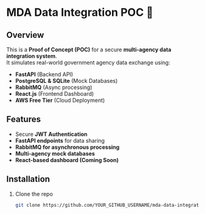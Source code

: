 # MDA Data Integration POC 🚀

## Overview
This is a **Proof of Concept (POC)** for a secure **multi-agency data integration system**.  
It simulates real-world government agency data exchange using:  
- **FastAPI** (Backend API)
- **PostgreSQL & SQLite** (Mock Databases)
- **RabbitMQ** (Async processing)
- **React.js** (Frontend Dashboard)
- **AWS Free Tier** (Cloud Deployment)

## Features
- Secure **JWT Authentication**
- **FastAPI endpoints** for data sharing
- **RabbitMQ for asynchronous processing**
- **Multi-agency mock databases**
- **React-based dashboard (Coming Soon)**

## Installation
1. Clone the repo  
   ```bash
   git clone https://github.com/YOUR_GITHUB_USERNAME/mda-data-integration-poc.git
